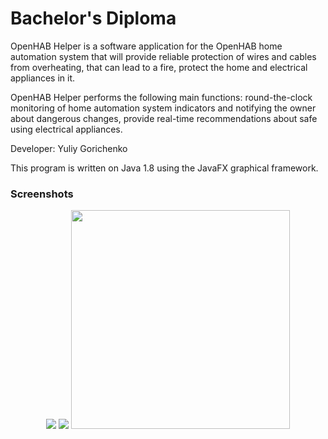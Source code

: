 # Bachelor's Diploma
OpenHAB Helper is a software application for the OpenHAB home automation system that will provide reliable protection of wires and cables from overheating, that can lead to a fire, protect the home and electrical appliances in it.

OpenHAB Helper performs the following main functions: round-the-clock monitoring of home automation system indicators and notifying the owner about dangerous changes, provide real-time recommendations about safe using electrical appliances.

Developer: Yuliy Gorichenko

This program is written on Java 1.8 using the JavaFX graphical framework.

<h3>Screenshots</h3>

<div style="text-align: center;">
    <img src="https://github.com/VENTO-off/BachelorsDiploma/blob/master/screenshots/screenshot1.png?raw=true">
    <img src="https://github.com/VENTO-off/BachelorsDiploma/blob/master/screenshots/screenshot2.png?raw=true">
    <img src="https://github.com/VENTO-off/BachelorsDiploma/blob/master/screenshots/screenshot3.png?raw=true" width="350px">
</div>